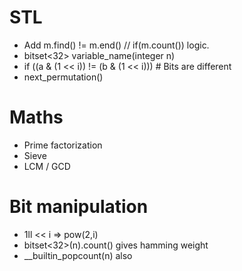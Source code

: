 # STL

- Add m.find() != m.end() // if(m.count()) logic.
- bitset<32> variable_name(integer n)
- if ((a & (1 << i)) != (b & (1 << i))) # Bits are different
- next_permutation()


# Maths

- Prime factorization
- Sieve
- LCM / GCD

# Bit manipulation
- 1ll << i => pow(2,i)
- bitset<32>(n).count() gives hamming weight
- __builtin_popcount(n) also
